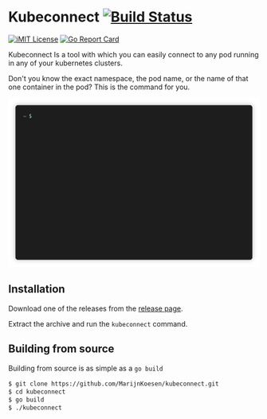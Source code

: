 # Kubeconnect [![Build Status](https://travis-ci.org/marijnkoesen/kubeconnect.svg?branch=master)](https://travis-ci.org/marijnkoesen/kubeconnect)

[![iMIT License](https://img.shields.io/badge/license-mit-blue.svg)](https://github.com/marijnkoesen/kubeconnect/blob/master/LICENSE) [![Go Report Card](https://goreportcard.com/badge/github.com/marijnkoesen/kubeconnect)](https://goreportcard.com/report/github.com/marijnkoesen/kubeconnect)

Kubeconnect Is a tool with which you can easily connect to any pod running in any of your kubernetes clusters.

Don't you know the exact namespace, the pod name, or the name of that one container in the pod? This is the command for you.

<p align="center"><img src="/doc/demo.gif?raw=true"/></p>

## Installation

Download one of the releases from the [release page](https://github.com/MarijnKoesen/kubeconnect/releases).

Extract the archive and run the `kubeconnect` command.


## Building from source

Building from source is as simple as a `go build`

```
$ git clone https://github.com/MarijnKoesen/kubeconnect.git
$ cd kubeconnect
$ go build
$ ./kubeconnect
```
